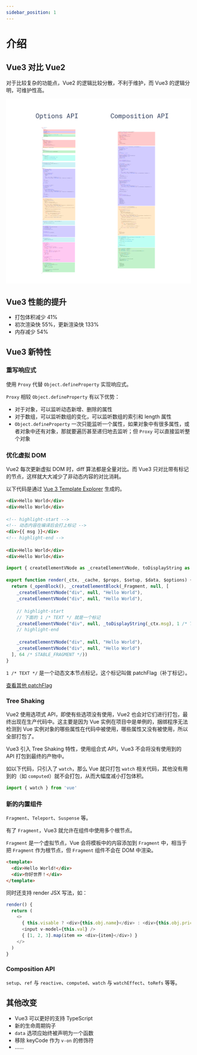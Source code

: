 ```yaml
---
sidebar_position: 1
---
```


# 介绍

## Vue3 对比 Vue2

对于比较复杂的功能点，Vue2 的逻辑比较分散，不利于维护，而 Vue3 的逻辑分明，可维护性高。

![img.png](img.png)

## Vue3 性能的提升

- 打包体积减少 41%
- 初次渲染快 55%，更新渲染快 133%
- 内存减少 54%

## Vue3 新特性

### 重写响应式

使用 `Proxy` 代替 `Object.defineProperty` 实现响应式。

`Proxy` 相较 `Object.defineProperty` 有以下优势：

- 对于对象，可以监听动态新增、删除的属性
- 对于数组，可以监听数组的变化，可以监听数组的索引和 length 属性
- `Object.defineProperty` 一次只能监听一个属性，如果对象中有很多属性，或者对象中还有对象，那就要遍历甚至递归地去监听；但 `Proxy` 可以直接监听整个对象

### 优化虚拟 DOM

Vue2 每次更新虚拟 DOM 时，diff 算法都是全量对比。而 Vue3 只对比带有标记的节点，这样就大大减少了非动态内容的对比消耗。

以下代码是通过 [Vue 3 Template Explorer](https://template-explorer.vuejs.org/) 生成的。

```html title="DOM 节点"
<div>Hello World</div>
<div>Hello World</div>

<!-- highlight-start -->
<!-- 动态内容在编译后会打上标记 -->
<div>{{ msg }}</div>
<!-- highlight-end -->

<div>Hello World</div>
<div>Hello World</div>
```

```js title="Vue3 编译后的 VDOM"
import { createElementVNode as _createElementVNode, toDisplayString as _toDisplayString, Fragment as _Fragment, openBlock as _openBlock, createElementBlock as _createElementBlock } from "vue"

export function render(_ctx, _cache, $props, $setup, $data, $options) {
  return (_openBlock(), _createElementBlock(_Fragment, null, [
    _createElementVNode("div", null, "Hello World"),
    _createElementVNode("div", null, "Hello World"),
    
    // highlight-start
    // 下面的 1 /* TEXT */ 就是一个标记
    _createElementVNode("div", null, _toDisplayString(_ctx.msg), 1 /* TEXT */),
    // highlight-end
    
    _createElementVNode("div", null, "Hello World"),
    _createElementVNode("div", null, "Hello World")
  ], 64 /* STABLE_FRAGMENT */))
}
```

`1 /* TEXT */` 是一个动态文本节点标记，这个标记叫做 patchFlag（补丁标记）。

[查看其他 patchFlag](https://github.com/vuejs/core/blob/main/packages/shared/src/patchFlags.ts)

### Tree Shaking

Vue2 使用选项式 API，即使有些选项没有使用，Vue2 也会对它们进行打包，最终出现在生产代码中。这主要是因为 Vue 实例在项目中是单例的，捆绑程序无法检测到 Vue 实例对象的哪些属性在代码中被使用，哪些属性又没有被使用，所以全部打包了。

Vue3 引入 Tree Shaking 特性，使用组合式 API，Vue3 不会将没有使用到的 API 打包到最终的产物中。

如以下代码，只引入了 `watch`，那么 Vue 就只打包 `watch` 相关代码，其他没有用到的（如 `computed`）就不会打包，从而大幅度减小打包体积。

```js
import { watch } from 'vue'
```

### 新的内置组件

`Fragment`、`Teleport`、`Suspense` 等。

有了 `Fragment`，Vue3 就允许在组件中使用多个根节点。

`Fragment` 是一个虚拟节点，Vue 会将模板中的内容添加到 `Fragment` 中，相当于把 `Fragment` 作为根节点，但 `Fragment` 组件不会在 DOM 中渲染。

```html
<template>
  <div>Hello World!</div>
  <div>你好世界！</div>
</template>
```

同时还支持 render JSX 写法，如：

```js
render() {
  return (
    <>
      { this.visable ? <div>{this.obj.name}</div> : <div>{this.obj.price}</div> }
      <input v-model={this.val} />
      { [1, 2, 3].map(item => <div>{item}</div>) }
    </>
  )
}
```

### Composition API

`setup`、`ref` 与 `reactive`、`computed`、`watch` 与 `watchEffect`、`toRefs` 等等。

## 其他改变

- Vue3 可以更好的支持 TypeScript
- 新的生命周期钩子
- `data` 选项应始终被声明为一个函数
- 移除 keyCode 作为 `v-on` 的修饰符
- ......
